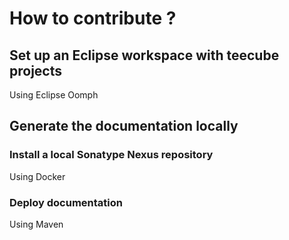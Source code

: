 # How to contribute ?

## Set up an Eclipse workspace with teecube projects

Using Eclipse Oomph

## Generate the documentation locally

### Install a local Sonatype Nexus repository

Using Docker

### Deploy documentation

Using Maven